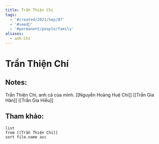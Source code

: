 ```yaml
---
title: Trần Thiện Chí
tags:
  - '#created/2021/Sep/07'
  - '#seed🥜'
  - '#permanent/people/family'
aliases:
  - anh Chí
---
```

# Trần Thiện Chí

## Notes:
Trần Thiện Chí, anh cả của mình.
[[Nguyễn Hoàng Huệ Chi]]
[[Trần Gia Hân]]
[[Trần Gia Hiếu]]



## Tham khảo:
```dataview
list
from [[Trần Thiện Chí]]
sort file.name asc
```